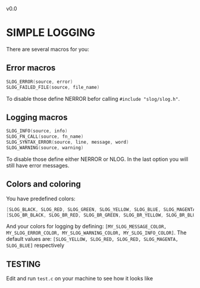 v0.0
# SIMPLE LOGGING

There are several macros for you:

## Error macros

```c
SLOG_ERROR(source, error)
SLOG_FAILED_FILE(source, file_name)
```
To disable those define NERROR befor calling `#include "slog/slog.h"`.

## Logging macros

```c
SLOG_INFO(source, info)
SLOG_FN_CALL(source, fn_name)
SLOG_SYNTAX_ERROR(source, line, message, word)
SLOG_WARNING(source, warning)
```
To disable those define either NERROR or NLOG. In the last option you will still have error messages.

## Colors and coloring

You have predefined colors:
```c
[SLOG_BLACK, SLOG_RED, SLOG_GREEN, SLOG_YELLOW, SLOG_BLUE, SLOG_MAGENTA, SLOG_CYAN, SLOG_WHITE]
[SLOG_BR_BLACK, SLOG_BR_RED, SLOG_BR_GREEN, SLOG_BR_YELLOW, SLOG_BR_BLUE, SLOG_BR_MAGENTA, SLOG_BR_CYAN, SLOG_BR_WHITE]
```

And your colors for logging by defining: `[MY_SLOG_MESSAGE_COLOR, MY_SLOG_ERROR_COLOR, MY_SLOG_WARNING_COLOR, MY_SLOG_INFO_COLOR]`. The default values are: `[SLOG_YELLOW, SLOG_RED, SLOG_RED, SLOG_MAGENTA, SLOG_BLUE]` respectively

## TESTING

Edit and run `test.c` on your machine to see how it looks like